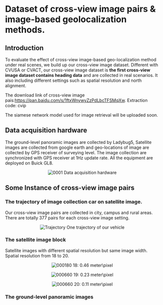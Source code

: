 # Dataset of cross-view image pairs & image-based geolocalization methods.

## Introduction

To evaluate the effect of cross-view image-based geo-localization method under real scenes, we build up our cross-view image dataset. Different with CVUSA or CVACT, our cross-view image dataset is **the first cross-view image dataset contains heading data** and are collected in real scenarios. It also including different settings such as spatial resolution and north alignment.

The download link of cross-view image pais:https://pan.baidu.com/s/1ftxWnywyZzPdLbcTFSMqXw. Extraction code: cvip

The siamese network model used for image retrieval will be uploaded soon.

## Data acquisition hardware
The ground-level panoramic images are collected by Ladybug5, Satellite images are collected from google earth and geo-locations of image are collected by GPS receiver of surveying level. The image collection are synchronized with GPS receiver at 1Hz update rate. All the equipment are deployed on Buick GL8.
 <div align="center">
 
 ![0001](https://user-images.githubusercontent.com/35421034/125156753-b18d3780-e199-11eb-8f60-021145e4d3c7.jpg)
Data acquisition hardware </div>

## Some Instance of cross-view image pairs

### The trajectory of image collection car on satellite image.
Our cross-view image pairs are collected in city, campus and rural areas. There are totally 377 pairs for each cross-view image setting.

 <div align="center">
 
 ![Trajectory](https://user-images.githubusercontent.com/35421034/125153396-ee4f3380-e185-11eb-9144-34bc10936254.jpg)
 One trajectory of our vehicle </div>

### The satellite image block
 Satellite images with different spatial resolution but same image width. Spatial resolution from 18 to 20.
 <div align="center">

 ![000180](https://user-images.githubusercontent.com/35421034/125153440-4423db80-e186-11eb-961f-3c2abd66a7bf.jpg)
 18: 0.46 meter\pixel </div>

<div align="center">

 ![000660](https://user-images.githubusercontent.com/35421034/125153456-63bb0400-e186-11eb-82ee-ddf9b7dee168.jpg)
19: 0.23 meter\pixel </div>

<div align="center">

 ![000660](https://user-images.githubusercontent.com/35421034/125153468-78979780-e186-11eb-9f4c-ad4f320ee735.jpg)
 20: 0.11 meter\pixel </div>

### The ground-level panoramic images
